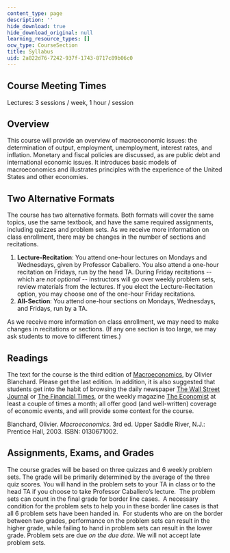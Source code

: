```yaml
---
content_type: page
description: ''
hide_download: true
hide_download_original: null
learning_resource_types: []
ocw_type: CourseSection
title: Syllabus
uid: 2a822d76-7242-937f-1743-8717c89b06c0
---
```


Course Meeting Times
--------------------

Lectures: 3 sessions / week, 1 hour / session

Overview
--------

This course will provide an overview of macroeconomic issues: the determination of output, employment, unemployment, interest rates, and inflation. Monetary and fiscal policies are discussed, as are public debt and international economic issues. It introduces basic models of macroeconomics and illustrates principles with the experience of the United States and other economies.

Two Alternative Formats
-----------------------

The course has two alternative formats. Both formats will cover the same topics, use the same textbook, and have the same required assignments, including quizzes and problem sets. As we receive more information on class enrollment, there may be changes in the number of sections and recitations.

1.  **Lecture-Recitation**: You attend one-hour lectures on Mondays and Wednesdays, given by Professor Caballero. You also attend a one-hour recitation on Fridays, run by the head TA. During Friday recitations -- which are _not optional_ -- instructors will go over weekly problem sets, review materials from the lectures. If you elect the Lecture-Recitation option, you may choose one of the one-hour Friday recitations.
2.  **All-Section**: You attend one-hour sections on Mondays, Wednesdays, and Fridays, run by a TA.

As we receive more information on class enrollment, we may need to make changes in recitations or sections. (If any one section is too large, we may ask students to move to different times.)

Readings
--------

The text for the course is the third edition of [Macroeconomics](https://www.pearson.com/store/p/macroeconomics-a-european-perspective/P100000998876/9781292085678), by Olivier Blanchard. Please get the last edition. In addition, it is also suggested that students get into the habit of browsing the daily newspaper [The Wall Street Journal](http://online.wsj.com/public/us) or [The Financial Times](http://news.ft.com/home/asia), or the weekly magazine [The Economist](http://www.economist.com/) at least a couple of times a month; all offer good (and well-written) coverage of economic events, and will provide some context for the course.

Blanchard, Olivier. _Macroeconomics_. 3rd ed. Upper Saddle River, N.J.: Prentice Hall, 2003. ISBN: 0130671002.

Assignments, Exams, and Grades
------------------------------

The course grades will be based on three quizzes and 6 weekly problem sets. The grade will be primarily determined by the average of the three quiz scores. You will hand in the problem sets to your TA in class or to the head TA if you choose to take Professor Caballero’s lecture.  The problem sets can count in the final grade for border line cases.  A necessary condition for the problem sets to help you in these border line cases is that all 6 problem sets have been handed in.  For students who are on the border between two grades, performance on the problem sets can result in the higher grade, while failing to hand in problem sets can result in the lower grade. Problem sets are due _on the due date_. We will not accept late problem sets.